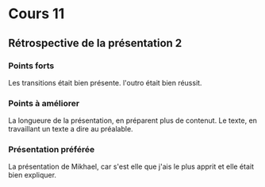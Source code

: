 # Cours 11
## Rétrospective de la présentation 2

### Points forts
Les transitions était bien présente. l'outro était bien réussit.

### Points à améliorer
La longueure de la présentation, en préparent plus de contenut. Le texte, en travaillant un texte a dire au préalable.

### Présentation préférée
La présentation de Mikhael, car s'est elle que j'ais le plus apprit et elle était bien expliquer. 
